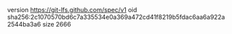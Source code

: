 version https://git-lfs.github.com/spec/v1
oid sha256:2c1070570bd6c7a335534e0a369a472cd41f8219b5fdac6aa6a922a2544ba3a6
size 2666
